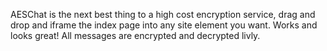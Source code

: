 AESChat is the next best thing to a high cost encryption service, drag and drop and iframe the index page into any site element you want. Works and looks great! All messages are encrypted and decrypted livly.
